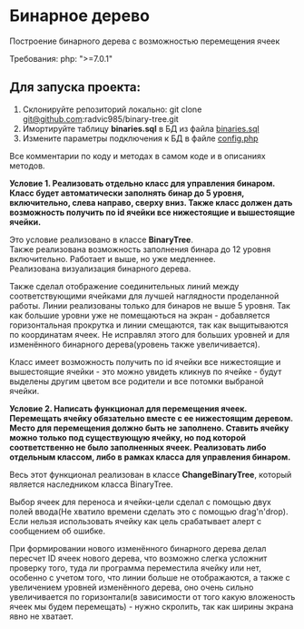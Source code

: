 # Бинарное дерево

Построение бинарного дерева с возможностью перемещения ячеек
 
Требования: 
php: ">=7.0.1"

## Для запуска проекта:
1. Склонируйте репозиторий локально: git clone git@github.com:radvic985/binary-tree.git  
2. Имортируйте таблицу **binaries.sql** в БД из файла [binaries.sql](https://github.com/radvic985/binary-tree/blob/master/binaries.sql)
3. Измените параметры подключения к БД в файле [config.php](https://github.com/radvic985/binary-tree/blob/master/config.php)

Все комментарии по коду и методах в самом коде и в описаниях методов.

**Условие 1. Реализовать отдельно класс для управления бинаром. Класс будет
автоматически заполнять бинар до 5 уровня, включительно, слева направо, сверху вниз.
Также класс должен дать возможность получить по id ячейки все нижестоящие и
вышестоящие ячейки.**


Это условие реализовано в классе **BinaryTree**.  
Также реализована возможность заполнения бинара до 12 уровня включительно. Работает и выше, но уже медленнее.  
Реализована визуализация бинарного дерева.  

Также сделал отображение соединительных линий между соответствующими ячейками для лучшей наглядности проделанной работы.
Линии реализованы только для бинаров не выше 5 уровня. Так как большие уровни уже не помещаються на экран - 
добавляется горизонтальная прокрутка и линии смещаются, так как выщитываются по координатам ячеек.
Не исправлял этого для больших уровней и для изменённого бинарного дерева(уровень также увеличивается).

Класс имеет возможность получить по id ячейки все нижестоящие и вышестоящие ячейки - это можно увидеть кликнув по ячейке - будут выделены 
другим цветом все родители и все потомки выбраной ячейки.

**Условие 2. Написать функционал для перемещения ячеек. Перемещать ячейку
обязательно вместе с ее нижестоящим деревом. Место для перемещения должно быть не
заполнено. Ставить ячейку можно только под существующую ячейку, но под которой
соответственно не было заполненных ячеек. Реализовать либо отдельным классом, либо в
рамках класса для управления бинаром.**


Весь этот функционал реализован в классе **ChangeBinaryTree**, который является наследником класса BinaryTree.

Выбор ячеек для переноса и ячейки-цели сделал с помощью двух полей ввода(Не хватило времени сделать это с помощью drag'n'drop).  
Если нельзя использовать ячейку как цель срабатывает алерт с сообщением об ошибке.

При формировании нового изменённого бинарного дерева делал пересчет ID ячеек нового дерева, что возможно слегка усложнит проверку того, 
туда ли программа переместила ячейку или нет, особенно с учетом того, что линии больше не отображаются, а также с увеличением уровней изменённого дерева,
оно очень сильно увеличивается по горизонтали(в зависимости от того какую вложеность ячеек мы будем перемещать) - нужно скролить, так как ширины экрана явно не хватает.
